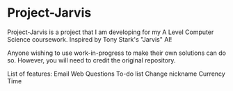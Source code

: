 # Project-Jarvis
Project-Jarvis is a project that I am developing for my A Level Computer Science coursework. Inspired by Tony Stark's "Jarvis" AI!

Anyone wishing to use work-in-progress to make their own solutions can do so. However, you will need to credit the original repository.

List of features:
Email
Web Questions
To-do list
Change nickname
Currency
Time
